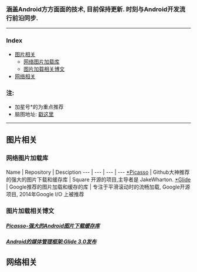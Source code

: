 
### 涵盖Android方方面面的技术, 目前保持更新. 时刻与Android开发流行前沿同步.

------------------------------------------------------

### Index  
* [图片相关](#图片相关)
    - [网络图片加载库](#网络图片加载库)
    - [图片加载相关博文](#图片加载相关博文)
* [网络相关](#网络相关)
    
### 注:
* 加星号*的为重点推荐
* 脑图地址: [戳这里](http://naotu.baidu.com/file/f1f87890d2b68684ed900ff639185ff0?token=1537e968b07153a4)

------------------------------------------------------
## 图片相关

### 网络图片加载库
Name | Repository | Desciption
--- | --- | --- | ---
[*Picasso](https://github.com/square/picasso) | Github大神推荐的强大的图片下载和缓存库 | Square 开源的项目,主导者是 JakeWharton.
[*Glide](https://github.com/bumptech/glide) | Google推荐的图片加载和缓存的库 | 专注于平滑滚动时的流畅加载, Google开源项目, 2014年Google I/O 上被推荐

### 图片加载相关博文
##### [Picasso-强大的Android图片下载缓存库](http://www.jcodecraeer.com/a/anzhuokaifa/androidkaifa/2014/0731/1639.html)
##### [Android的媒体管理框架:Glide 3.0发布](http://www.infoq.com/cn/news/2014/09/android-glide?utm_source=tuicool&utm_medium=referral)

## 网络相关
